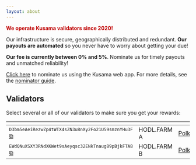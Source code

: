 ```yaml
---
layout: about
---
```


<span style="color:#bf0000;font-weight:bold;">We operate Kusama validators since 2020!</span>

<script src="{{ base.url | prepend: site.url }}/assets/js/clipboard-polyfill.promise.js"></script>
Our infrastructure is secure, geographically distributed and redundant. **Our payouts are automated** so you never have to worry about getting your due!

**Our fee is currently between 0% and 5%**. Nominate us for timely payouts and unmatched reliability!

[Click here](https://polkadot.js.org/apps/#/staking/targets?rpc=wss%3A%2F%2Fkusama-rpc.polkadot.io&filter=%F0%9F%90%91%20HODL.FARM%20%F0%9F%90%91) to nominate us using the Kusama web app. For more details, see the [nominator guide](https://wiki.polkadot.network/docs/en/learn-nominator).

## Validators


Select several or all of our validators to make sure you get your rewards:

| <!-- --> |  <!-- --> |  <!-- -->  | <!-- --> | 
|----------|-----------|------------|----------|
| <code style="font-size:75%;">D3bm5eAeiRezwZp4tWTX4sZN3u8nXy2Fo21U59smznYHu3F</code>  <a href="#!" onclick="clipboard.writeText('D3bm5eAeiRezwZp4tWTX4sZN3u8nXy2Fo21U59smznYHu3F');">⧉</a> | HODL.FARM A | [Polkascan](https://polkascan.io/kusama/account/D3bm5eAeiRezwZp4tWTX4sZN3u8nXy2Fo21U59smznYHu3F) | [Polkadot.js](https://polkadot.js.org/apps/#/staking/query/D3bm5eAeiRezwZp4tWTX4sZN3u8nXy2Fo21U59smznYHu3F?rpc=wss%3A%2F%2Fkusama-rpc.polkadot.io) |
| <code style="font-size:75%;">EWdQNuXSXY3RNdXKWet9sAeyqsc32ENkTnaug89pBjkFTA8</code>  <a href="#!" onclick="clipboard.writeText('EWdQNuXSXY3RNdXKWet9sAeyqsc32ENkTnaug89pBjkFTA8');">⧉</a> | HODL.FARM B | [Polkascan](https://polkascan.io/kusama/account/EWdQNuXSXY3RNdXKWet9sAeyqsc32ENkTnaug89pBjkFTA8) | [Polkadot.js](https://polkadot.js.org/apps/#/staking/query/EWdQNuXSXY3RNdXKWet9sAeyqsc32ENkTnaug89pBjkFTA8?rpc=wss%3A%2F%2Fkusama-rpc.polkadot.io) |
